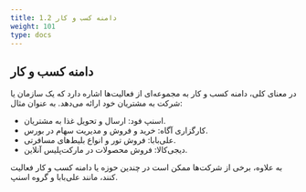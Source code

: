 ```yaml
---
title: 1.2 دامنه کسب و کار
weight: 101
type: docs
---
```


## دامنه کسب و کار

در معنای کلی، دامنه کسب و کار به مجموعه‌ای از فعالیت‌ها اشاره دارد که یک سازمان یا شرکت به مشتریان خود ارائه می‌دهد. به عنوان مثال:

- اسنپ فود: ارسال و تحویل غذا به مشتریان.
- کارگزاری آگاه: خرید و فروش و مدیریت سهام در بورس.
- علی‌بابا: فروش تور و انواع بلیط‌های مسافرتی.
- دیجی‌کالا: فروش محصولات در مارکت‌پلیس آنلاین.

به علاوه، برخی از شرکت‌ها ممکن است در چندین حوزه یا دامنه کسب و کار فعالیت کنند، مانند علی‌بابا و گروه اسنپ.

